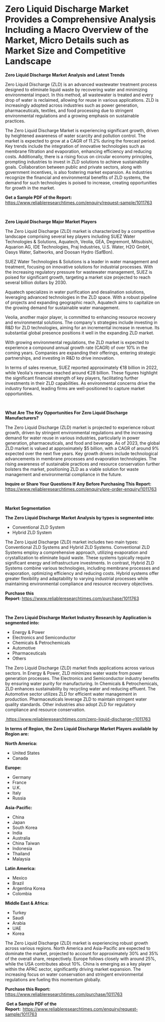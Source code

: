 <p><h1>Zero Liquid Discharge Market Provides a Comprehensive Analysis Including a Macro Overview of the Market, Micro Details such as Market Size and Competitive Landscape</h1></p><p><strong>Zero Liquid Discharge Market Analysis and Latest Trends</strong></p>
<p><p>Zero Liquid Discharge (ZLD) is an advanced wastewater treatment process designed to eliminate liquid waste by recovering water and minimizing environmental impact. In this method, all wastewater is treated and every drop of water is reclaimed, allowing for reuse in various applications. ZLD is increasingly adopted across industries such as power generation, pharmaceuticals, textiles, and food processing due to stringent environmental regulations and a growing emphasis on sustainable practices.</p><p>The Zero Liquid Discharge Market is experiencing significant growth, driven by heightened awareness of water scarcity and pollution control. The market is expected to grow at a CAGR of 11.2% during the forecast period. Key trends include the integration of innovative technologies such as membrane filtration and evaporation, enhancing efficiency and reducing costs. Additionally, there is a rising focus on circular economy principles, prompting industries to invest in ZLD solutions to achieve sustainability goals. Collaboration between public and private sectors, along with government incentives, is also fostering market expansion. As industries recognize the financial and environmental benefits of ZLD systems, the demand for such technologies is poised to increase, creating opportunities for growth in the market.</p></p>
<p><strong>Get a Sample PDF of the Report:&nbsp;</strong> <a href="https://www.reliableresearchtimes.com/enquiry/request-sample/1011763?utm_campaign=3006&utm_medium=2&utm_source=Github&utm_content=ia&utm_term=16042025&utm_id=zero-liquid-discharge">https://www.reliableresearchtimes.com/enquiry/request-sample/1011763</a></p>
<p>&nbsp;</p>
<p><strong>Zero Liquid Discharge Major Market Players</strong></p>
<p><p>The Zero Liquid Discharge (ZLD) market is characterized by a competitive landscape comprising several key players including SUEZ Water Technologies & Solutions, Aquatech, Veolia, GEA, Degremont, Mitsubishi, Aquarion AG, IDE Technologies, Praj Industries, U.S. Water, H2O GmbH, Oasys Water, Saltworks, and Doosan Hydro (SafBon).</p><p>SUEZ Water Technologies & Solutions is a leader in water management and treatment, focusing on innovative solutions for industrial processes. With the increasing regulatory pressure for wastewater management, SUEZ is poised for significant growth, targeting a market size projected to reach several billion dollars by 2030.</p><p>Aquatech specializes in water purification and desalination solutions, leveraging advanced technologies in the ZLD space. With a robust pipeline of projects and expanding geographic reach, Aquatech aims to capitalize on the growing demand for sustainable water management.</p><p>Veolia, another major player, is committed to enhancing resource recovery and environmental solutions. The company's strategies include investing in R&D for ZLD technologies, aiming for an incremental increase in revenue. Its substantial global presence positions it well in the expanding ZLD market.</p><p>With growing environmental regulations, the ZLD market is expected to experience a compound annual growth rate (CAGR) of over 10% in the coming years. Companies are expanding their offerings, entering strategic partnerships, and investing in R&D to drive innovation.</p><p>In terms of sales revenue, SUEZ reported approximately €18 billion in 2022, while Veolia's revenues reached around €28 billion. These figures highlight the significant financial strength of key players, facilitating further investments in their ZLD capabilities. As environmental concerns drive the industry forward, leading firms are well-positioned to capture market opportunities.</p></p>
<p>&nbsp;</p>
<p><strong>What Are The Key Opportunities For Zero Liquid Discharge Manufacturers?</strong></p>
<p><p>The Zero Liquid Discharge (ZLD) market is projected to experience robust growth, driven by stringent environmental regulations and the increasing demand for water reuse in various industries, particularly in power generation, pharmaceuticals, and food and beverage. As of 2023, the global ZLD market is valued at approximately $5 billion, with a CAGR of around 9% expected over the next five years. Key growth drivers include technological advancements in membrane processes and evaporation technologies. The rising awareness of sustainable practices and resource conservation further bolsters the market, positioning ZLD as a viable solution for waste management and environmental compliance in the future.</p></p>
<p><strong>Inquire or Share Your Questions If Any Before Purchasing This Report:</strong> <a href="https://www.reliableresearchtimes.com/enquiry/pre-order-enquiry/1011763?utm_campaign=3006&utm_medium=2&utm_source=Github&utm_content=ia&utm_term=16042025&utm_id=zero-liquid-discharge">https://www.reliableresearchtimes.com/enquiry/pre-order-enquiry/1011763</a></p>
<p>&nbsp;</p>
<p><strong>Market Segmentation</strong></p>
<p><strong>The Zero Liquid Discharge Market Analysis by types is segmented into:</strong></p>
<p><ul><li>Conventional ZLD System</li><li>Hybrid ZLD System</li></ul></p>
<p><p>The Zero Liquid Discharge (ZLD) market includes two main types: Conventional ZLD Systems and Hybrid ZLD Systems. Conventional ZLD Systems employ a comprehensive approach, utilizing evaporation and crystallization to eliminate liquid waste. These systems typically require significant energy and infrastructure investments. In contrast, Hybrid ZLD Systems combine various technologies, including membrane processes and evaporation, optimizing efficiency and reducing costs. Hybrid systems offer greater flexibility and adaptability to varying industrial processes while maintaining environmental compliance and resource recovery objectives.</p></p>
<p><strong>Purchase this Report:&nbsp;</strong><a href="https://www.reliableresearchtimes.com/purchase/1011763?utm_campaign=3006&utm_medium=2&utm_source=Github&utm_content=ia&utm_term=16042025&utm_id=zero-liquid-discharge">https://www.reliableresearchtimes.com/purchase/1011763</a></p>
<p>&nbsp;</p>
<p><strong>The Zero Liquid Discharge Market Industry Research by Application is segmented into:</strong></p>
<p><ul><li>Energy & Power</li><li>Electronics and Semiconductor</li><li>Chemicals & Petrochemicals</li><li>Automotive</li><li>Pharmaceuticals</li><li>Others</li></ul></p>
<p><p>The Zero Liquid Discharge (ZLD) market finds applications across various sectors. In Energy & Power, ZLD minimizes water waste from power generation processes. The Electronics and Semiconductor industry benefits by ensuring water purity for manufacturing. In Chemicals & Petrochemicals, ZLD enhances sustainability by recycling water and reducing effluent. The Automotive sector utilizes ZLD for efficient water management in production. Pharmaceuticals leverage ZLD to maintain stringent water quality standards. Other industries also adopt ZLD for regulatory compliance and resource conservation.</p></p>
<p><a href="https://www.reliableresearchtimes.com/zero-liquid-discharge-r1011763?utm_campaign=3006&utm_medium=2&utm_source=Github&utm_content=ia&utm_term=16042025&utm_id=zero-liquid-discharge">&nbsp;https://www.reliableresearchtimes.com/zero-liquid-discharge-r1011763</a></p>
<p><strong>In terms of Region, the Zero Liquid Discharge Market Players available by Region are:</strong></p>
<p>
    <p> <strong> North America: </strong>
        <ul>
            <li>United States</li>
            <li>Canada</li>
        </ul>
        </p> 
    <p> <strong> Europe: </strong>
        <ul>
            <li>Germany</li>
            <li>France</li>
            <li>U.K.</li>
            <li>Italy</li>
            <li>Russia</li>
        </ul>
        </p> 
    <p> <strong> Asia-Pacific: </strong>
        <ul>
            <li>China</li>
            <li>Japan</li>
            <li>South Korea</li>
            <li>India</li>
            <li>Australia</li>
            <li>China Taiwan</li>
            <li>Indonesia</li>
            <li>Thailand</li>
            <li>Malaysia</li>
        </ul>
        </p> 
    <p> <strong> Latin America: </strong>
        <ul>
            <li>Mexico</li>
            <li>Brazil</li>
            <li>Argentina Korea</li>
            <li>Colombia</li>
        </ul>
        </p> 
    <p> <strong> Middle East & Africa: </strong>
        <ul>
            <li>Turkey</li>
            <li>Saudi</li>
            <li>Arabia</li>
            <li>UAE</li>
            <li>Korea</li>
        </ul>
    </p>
    </p>
<p><p>The Zero Liquid Discharge (ZLD) market is experiencing robust growth across various regions. North America and Asia-Pacific are expected to dominate the market, projected to account for approximately 30% and 35% of the overall share, respectively. Europe follows closely with around 25%, while the USA contributes about 10%. China is emerging as a key player within the APAC sector, significantly driving market expansion. The increasing focus on water conservation and stringent environmental regulations are fueling this momentum globally.</p></p>
<p><strong>Purchase this Report: </strong><a href="https://www.reliableresearchtimes.com/purchase/1011763?utm_campaign=3006&utm_medium=2&utm_source=Github&utm_content=ia&utm_term=16042025&utm_id=zero-liquid-discharge">https://www.reliableresearchtimes.com/purchase/1011763</a></p>
<p>&nbsp;<strong>Get a Sample PDF of the Report:&nbsp;&nbsp;</strong><a href="https://www.reliableresearchtimes.com/enquiry/request-sample/1011763?utm_campaign=3006&utm_medium=2&utm_source=Github&utm_content=ia&utm_term=16042025&utm_id=zero-liquid-discharge">https://www.reliableresearchtimes.com/enquiry/request-sample/1011763</a></p>
<p><strong></strong></p>
<p><p></p><p></p><p></p></p>